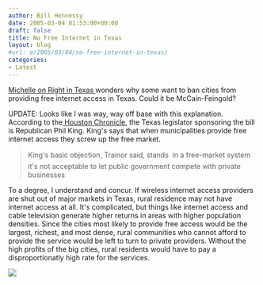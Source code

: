 ```yaml
---
author: Bill Hennessy
date: 2005-03-04 01:53:00+00:00
draft: false
title: No Free Internet in Texas
layout: blog
#url: e/2005/03/04/no-free-internet-in-texas/
categories:
- Latest
---
```


[Michelle on Right in Texas ](https://rightintx.blogspot.com/2005/03/what-hell.html#comments)wonders why some want to ban cities from providing free internet access in Texas. Could it be McCain-Feingold?




UPDATE: Looks like I was way, way off base with this explanation. According to the[ Houston Chronicle](https://www.chron.com/cs/CDA/ssistory.mpl/front/3065992), the Texas legislator sponsoring the bill is Republican Phil King. King's says that when municipalities provide free internet access they screw up the free market.




> 

> 
> King's basic objection, Trainor said, stands  in a free-market system it's not acceptable to let public government compete with private businesses
> 
> 




To a degree, I understand and concur. If wireless internet access providers are shut out of major markets in Texas, rural residence may not have internet access at all. It's complicated, but things like internet access and cable television generate higher returns in areas with higher population densities. Since the cities most likely to provide free access would be the largest, richest, and most dense, rural communities who cannot afford to provide the service would be left to turn to private providers. Without the high profits of the big cities, rural residents would have to pay a disproportionatly high rate for the services.

![](https://blog.billhennessy.com/aggbug.aspx?PostID=1293)


